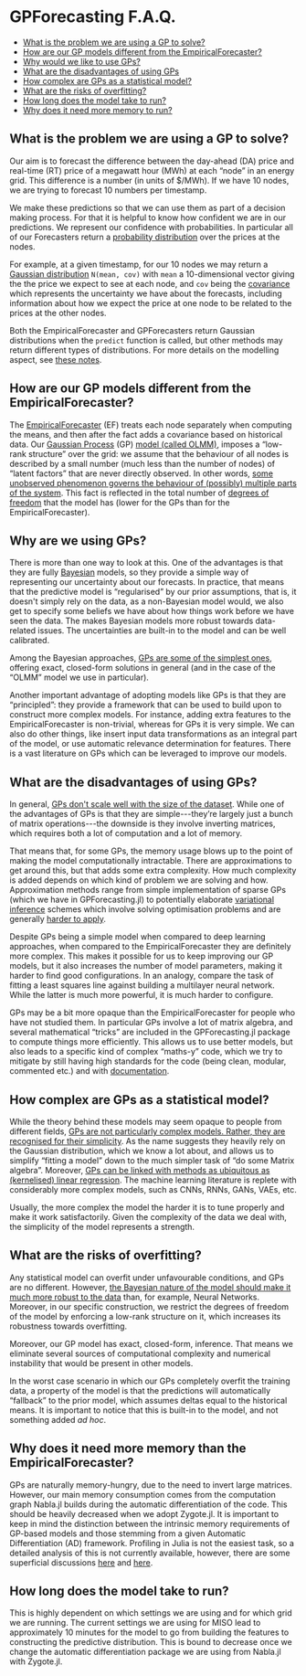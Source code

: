 # GPForecasting F.A.Q.


- [What is the problem we are using a GP to solve?](#what-is-the-problem-we-are-using-a-gp-to-solve)
- [How are our GP models different from the EmpiricalForecaster?](#how-are-our-gp-models-different-from-the-empiricalforecaster)
- [Why would we like to use GPs?](#why-are-we-using-gps)
- [What are the disadvantages of using GPs](#what-are-the-disadvantages-of-using-gps)
- [How complex are GPs as a statistical model?](#how-complex-are-gps-as-a-statistical-model)
- [What are the risks of overfitting?](#what-are-the-risks-of-overfitting)
- [How long does the model take to run?](#why-does-it-need-more-memory-than-the-empiricalforecaster)
- [Why does it need more memory to run?](#how-long-does-the-model-take-to-run)

## What is the problem we are using a GP to solve?

Our aim is to forecast the difference between the day-ahead (DA) price and real-time (RT) price of a megawatt hour (MWh) at each “node” in an energy grid. This difference is a number (in units of $/MWh). If we have 10 nodes, we are trying to forecast 10 numbers per
timestamp.

We make these predictions so that we can use them as part of a decision making process. For that it is helpful to know how confident we are in our predictions. We represent our confidence with probabilities. In particular all of our Forecasters return a [probability distribution](https://en.wikipedia.org/wiki/Probability_distribution) over the prices at the nodes.

For example, at a given timestamp, for our 10 nodes we may return a [Gaussian distribution](https://www.inf.ed.ac.uk/teaching/courses/mlpr/2019/notes/w2e_multivariate_gaussian.html) `N(mean, cov)` with `mean` a 10-dimensional vector giving the the price we expect to see at each node, and `cov` being the [covariance](https://en.wikipedia.org/wiki/Covariance) which represents the uncertainty we have about the forecasts, including information about how we expect the price at one node to be related to the prices at the other nodes.

Both the EmpiricalForecaster and GPForecasters return Gaussian distributions when the `predict` function is called, but other methods may return different types of distributions. For more details on the modelling aspect, see [these notes](Modelnotes.md).

## How are our GP models different from the EmpiricalForecaster?

The [EmpiricalForecaster](https://gitlab.invenia.ca/invenia/BaselineForecasters.jl) (EF) treats each node separately when computing the means, and then after the fact adds a covariance based on historical data. Our [Gaussian Process](https://www.inf.ed.ac.uk/teaching/courses/mlpr/2019/notes/w5a_gaussian_processes.html) (GP) [model (called OLMM)](https://arxiv.org/abs/1911.06287), imposes a “low-rank structure” over the grid: we assume that the behaviour of all nodes is described by a small number (much less than the number of nodes) of “latent factors” that are never directly observed. In other words, [some unobserved phenomenon governs the behaviour of (possibly) multiple parts of the system](https://en.wikipedia.org/wiki/Latent_variable). This fact is reflected in the total number of [degrees of freedom](https://en.wikipedia.org/wiki/Degrees_of_freedom_(statistics)) that the model has (lower for the GPs than for the EmpiricalForecaster).

## Why are we using GPs?

There is more than one way to look at this. One of the advantages is that they are fully [Bayesian](https://www.analyticsvidhya.com/blog/2016/06/bayesian-statistics-beginners-simple-english/) models, so they provide a simple way of representing our uncertainty about our forecasts. In practice, that means that the predictive model is “regularised” by our prior assumptions, that is, it doesn't simply rely on the data, as a non-Bayesian model would, we also get to specify some beliefs we have about how things work before we have seen the data. The makes Bayesian models more robust towards data-related issues. The uncertainties are built-in to the model and can be well calibrated.

Among the Bayesian approaches, [GPs are some of the simplest ones](https://www.ritchievink.com/blog/2019/02/01/an-intuitive-introduction-to-gaussian-processes/), offering exact, closed-form solutions in general (and in the case of the “OLMM” model we use in particular).

Another important advantage of adopting models like GPs is that they are “principled”: they provide a framework that can be used to build upon to construct more complex models. For instance, adding extra features to the EmpiricalForecaster is non-trivial, whereas for GPs it is very simple. We can also do other things, like insert input data transformations as an integral part of the model, or use automatic relevance determination for features. There is a vast literature on GPs which can be leveraged to improve our models.

## What are the disadvantages of using GPs?

In general, [GPs don't scale well with the size of the dataset](https://www.inf.ed.ac.uk/teaching/courses/mlpr/2019/notes/w5b_gaussian_process_kernels.html#computation-cost-and-limitations). While one of the advantages of GPs is that they are simple---they’re largely just a bunch of matrix operations---the downside is they involve inverting matrices, which requires both a lot of computation and a lot of memory.

That means that, for some GPs, the memory usage blows up to the point of making the model computationally intractable. There are approximations to get around this, but that adds some extra complexity. How much complexity is added depends on which kind of problem we are solving and how. Approximation methods range from simple implementation of sparse GPs (which we have in GPForecasting.jl) to potentially elaborate [variational inference](https://www.inf.ed.ac.uk/teaching/courses/mlpr/2019/notes/w9a_variational_kl.html) schemes which involve solving optimisation problems and are generally [harder to apply](https://www.inf.ed.ac.uk/teaching/courses/mlpr/2019/notes/w9a_variational_kl.html#overview-of-gaussian-approximations).

Despite GPs being a simple model when compared to deep learning approaches, when compared to the EmpiricalForecaster they are definitely more complex. This makes it possible for us to keep improving our GP models, but it also increases the number of model parameters, making it harder to find good configurations. In an analogy, compare the task of fitting a least squares line against building a multilayer neural network. While the latter is much more powerful, it is much harder to configure.

GPs may be a bit more opaque than the EmpiricalForecaster for people who have not studied them. In particular GPs involve a lot of matrix algebra, and several mathematical “tricks” are included in the GPForecasting.jl package to compute things more efficiently. This allows us to use better models, but also leads to a specific kind of complex “maths-y” code, which we try to mitigate by still having high standards for the code (being clean, modular, commented etc.) and with [documentation](https://research.pages.invenia.ca/GPForecasting.jl/).

## How complex are GPs as a statistical model?

While the theory behind these models may seem opaque to people from different fields, [GPs are not particularly complex models. Rather, they are recognised for their simplicity](https://www.cs.toronto.edu/~hinton/csc2515/notes/gp_slides_fall08.pdf). As the name suggests they heavily rely on the Gaussian distribution, which we know a lot about, and allows us to simplify “fitting a model” down to the much simpler task of “do some Matrix algebra”. Moreover, [GPs can be linked with methods as ubiquitous as (kernelised) linear regression](https://www.inf.ed.ac.uk/teaching/courses/mlpr/2019/notes/w5b_gaussian_process_kernels.html#bayesian-linear-regression-as-a-gp). The machine learning literature is replete with considerably more complex models, such as CNNs, RNNs, GANs, VAEs, etc.

Usually, the more complex the model the harder it is to tune properly and make it work satisfactorily. Given the complexity of the data we deal with, the simplicity of the model represents a strength.

## What are the risks of overfitting?

Any statistical model can overfit under unfavourable conditions, and GPs are no different. However, [the Bayesian nature of the model should make it much more robust to the data](https://medium.com/neuralspace/how-bayesian-methods-embody-occams-razor-43f3d0253137) than, for example, Neural Networks. Moreover, in our specific construction, we restrict the degrees of freedom of the model by enforcing a low-rank structure on it, which increases its robustness towards overfitting.

Moreover, our GP model has exact, closed-form, inference. That means we eliminate several sources of computational complexity and numerical instability that would be present in other models.

In the worst case scenario in which our GPs completely overfit the training data, a property of the model is that the predictions will automatically “fallback” to the prior model, which assumes deltas equal to the historical means. It is important to notice that this is built-in to the model, and not something added _ad hoc_.

## Why does it need more memory than the EmpiricalForecaster?

GPs are naturally memory-hungry, due to the need to invert large matrices. However, our main memory consumption comes from the computation graph Nabla.jl builds during the automatic differentiation of the code. This should be heavily decreased when we adopt Zygote.jl. It is important to keep in mind the distinction between the intrinsic memory requirements of GP-based models and those stemming from a given Automatic Differentiation (AD) framework. Profiling in Julia is not the easiest task, so a detailed analysis of this is not currently available, however, there are some superficial discussions [here](https://gitlab.invenia.ca/research/GPForecasting.jl/issues/31#note_70280) and [here](https://drive.google.com/open?id=1AdUq88jj7lDB_iJgK22dwVJVNVClxIRw).

## How long does the model take to run?

This is highly dependent on which settings we are using and for which grid we are running. The current settings we are using for MISO lead to approximately 10 minutes for the model to go from building the features to constructing the predictive distribution. This is bound to decrease once we change the automatic differentiation package we are using from Nabla.jl with Zygote.jl.
